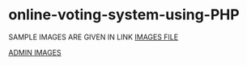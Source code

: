 # online-voting-system-using-PHP
SAMPLE IMAGES ARE GIVEN IN LINK
[IMAGES FILE](https://github.com/harikutty5896/online-voting-system-using-PHP/files/7720951/Online.docx)





[ADMIN IMAGES](https://docs.google.com/document/d/12ZJhS-xcs2cW5QB-VQUUJYhVluY4Pdy2KysCQ6w25fk/edit?usp=sharing)
